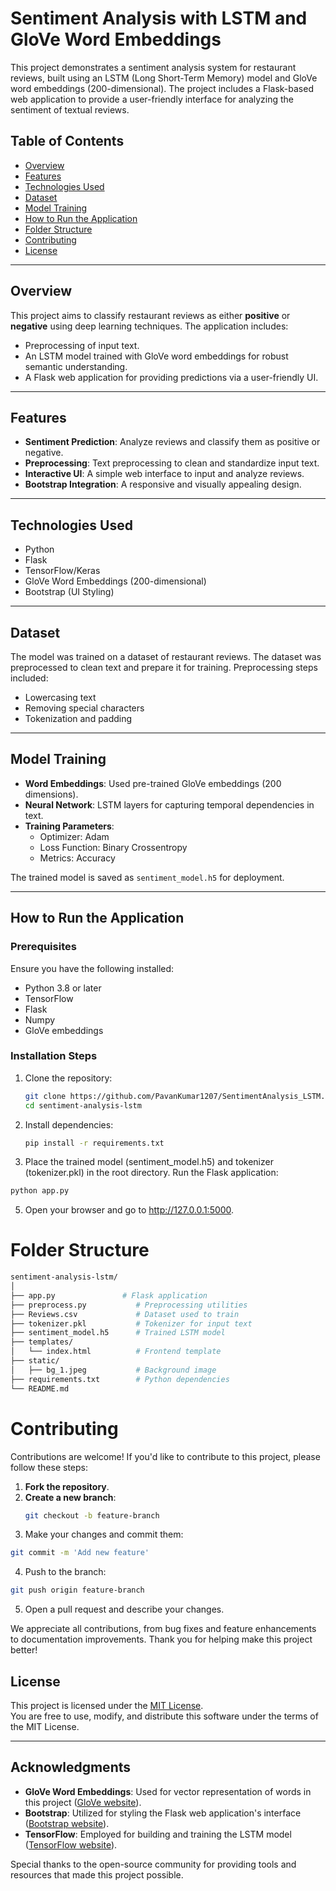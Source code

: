 # Sentiment Analysis with LSTM and GloVe Word Embeddings

This project demonstrates a sentiment analysis system for restaurant reviews, built using an LSTM (Long Short-Term Memory) model and GloVe word embeddings (200-dimensional). The project includes a Flask-based web application to provide a user-friendly interface for analyzing the sentiment of textual reviews.

## Table of Contents
- [Overview](#overview)
- [Features](#features)
- [Technologies Used](#technologies-used)
- [Dataset](#dataset)
- [Model Training](#model-training)
- [How to Run the Application](#how-to-run-the-application)
- [Folder Structure](#folder-structure)
- [Contributing](#contributing)
- [License](#license)

---

## Overview

This project aims to classify restaurant reviews as either **positive** or **negative** using deep learning techniques. The application includes:
- Preprocessing of input text.
- An LSTM model trained with GloVe word embeddings for robust semantic understanding.
- A Flask web application for providing predictions via a user-friendly UI.

---

## Features

- **Sentiment Prediction**: Analyze reviews and classify them as positive or negative.
- **Preprocessing**: Text preprocessing to clean and standardize input text.
- **Interactive UI**: A simple web interface to input and analyze reviews.
- **Bootstrap Integration**: A responsive and visually appealing design.

---

## Technologies Used

- Python
- Flask
- TensorFlow/Keras
- GloVe Word Embeddings (200-dimensional)
- Bootstrap (UI Styling)

---

## Dataset

The model was trained on a dataset of restaurant reviews. The dataset was preprocessed to clean text and prepare it for training. Preprocessing steps included:
- Lowercasing text
- Removing special characters
- Tokenization and padding

---

## Model Training

- **Word Embeddings**: Used pre-trained GloVe embeddings (200 dimensions).
- **Neural Network**: LSTM layers for capturing temporal dependencies in text.
- **Training Parameters**:
  - Optimizer: Adam
  - Loss Function: Binary Crossentropy
  - Metrics: Accuracy

The trained model is saved as `sentiment_model.h5` for deployment.

---

## How to Run the Application

### Prerequisites
Ensure you have the following installed:
- Python 3.8 or later
- TensorFlow
- Flask
- Numpy
- GloVe embeddings

### Installation Steps
1. Clone the repository:
   ```bash
   git clone https://github.com/PavanKumar1207/SentimentAnalysis_LSTM.git
   cd sentiment-analysis-lstm
   ```
2. Install dependencies:
   ```bash
   pip install -r requirements.txt
   ```
3. Place the trained model (sentiment_model.h5) and tokenizer (tokenizer.pkl) in the root directory.
  Run the Flask application:
  ```bash
  python app.py
  ```
5. Open your browser and go to http://127.0.0.1:5000.


# Folder Structure
```bash
sentiment-analysis-lstm/
│
├── app.py               # Flask application
├── preprocess.py           # Preprocessing utilities
├── Reviews.csv             # Dataset used to train
├── tokenizer.pkl           # Tokenizer for input text
├── sentiment_model.h5      # Trained LSTM model
├── templates/
│   └── index.html          # Frontend template
├── static/
│   ├── bg_1.jpeg           # Background image
├── requirements.txt        # Python dependencies
└── README.md  
```

# Contributing

Contributions are welcome! If you'd like to contribute to this project, please follow these steps:

1. **Fork the repository**.
2. **Create a new branch**:  
   ```bash
   git checkout -b feature-branch
3. Make your changes and commit them:
  ```bash
  git commit -m 'Add new feature'
  ```
4. Push to the branch:
  ```bash
  git push origin feature-branch
  ```
5. Open a pull request and describe your changes.

We appreciate all contributions, from bug fixes and feature enhancements to documentation improvements. Thank you for helping make this project better!

## License

This project is licensed under the [MIT License](LICENSE).  
You are free to use, modify, and distribute this software under the terms of the MIT License.

---

## Acknowledgments

- **GloVe Word Embeddings**: Used for vector representation of words in this project ([GloVe website](https://nlp.stanford.edu/projects/glove/)).
- **Bootstrap**: Utilized for styling the Flask web application's interface ([Bootstrap website](https://getbootstrap.com/)).
- **TensorFlow**: Employed for building and training the LSTM model ([TensorFlow website](https://www.tensorflow.org/)).

Special thanks to the open-source community for providing tools and resources that made this project possible.


